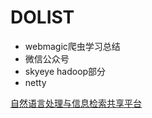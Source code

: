# DOLIST

- webmagic爬虫学习总结
- 微信公众号
- skyeye hadoop部分
- netty


[自然语言处理与信息检索共享平台](http://www.nlpir.org/?action-category-catid-28)
